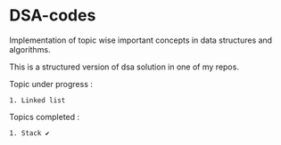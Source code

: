 # DSA-codes
Implementation of topic wise important concepts in data structures and algorithms.

This is a structured version of dsa solution in one of my repos.

Topic under progress :

```
1. Linked list
```

Topics completed :

```
1. Stack ✔
```
